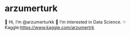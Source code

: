 # arzumerturk
👋 Hi, I’m @arzumerturkk
👀 I’m interested in Data Science.
✨ Kaggle:https://www.kaggle.com/arzumertrk
